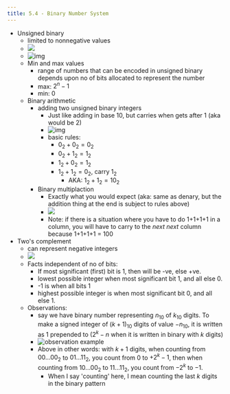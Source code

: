 ```yaml
---
title: 5.4 - Binary Number System
---
```


- Unsigned binary
  - limited to nonnegative values
  - ![](https://i.gyazo.com/b72bb2a97f35e603423c438f31f442d3.png)
  - ![img](https://i.gyazo.com/072209e64c37a7a6e39d824c314afe69.png)
  - Min and max values
    - range of numbers that can be encoded in unsigned binary depends upon no of bits allocated to represent the number
    - max: $2^n - 1$
    - min: 0
  - Binary arithmetic
    - adding two unsigned binary integers
      - Just like adding in base 10, but carries when gets after 1 (aka would be 2)
      - ![img](https://i.gyazo.com/5f1a6192dc23aa8799c7a35fb2935138.png)
      - basic rules:
        - $0_2 + 0_2 = 0_2$
        - $0_2 + 1_2 = 1_2$
        - $1_2 + 0_2 = 1_2$
        - $1_2 + 1_2 = 0_2$, carry $1_2$
          - AKA: $1_2 + 1_2 = 10_2$
    - Binary multiplaction
      - Exactly what you would expect (aka: same as denary, but the addition thing at the end is subject to rules above)
      - ![](https://i.gyazo.com/634bbcd9c64d7c8c8fcec185c839a3f4.png)
      - Note: if there is a situation where you have to do 1+1+1+1 in a column, you will have to carry to the _next next_ column because 1+1+1+1 = 100
- Two's complement
  - can represent negative integers
  - ![](https://i.gyazo.com/b2a9ad948bb29512fcbaa6d0e99e5e30.png)
  - Facts independent of no of bits:
    - If most significant (first) bit is 1, then will be -ve, else +ve.
    - lowest possible integer when most significant bit 1, and all else 0.
    - -1 is when all bits 1
    - highest possible integer is when most significant bit 0, and all else 1.
  - Observations:
    - say we have binary number representing $n_{10}$ of $k_{10}$ digits. To make a signed integer of $(k+1)_{10}$ digits of value $-n_{10}$, it is written as 1 prepended to ($2^k-n$ when it is written in binary with $k$ digits)
    - ![observation example](https://i.gyazo.com/987937ddb721ba8d33c32f0d3e673adc.png)
    - Above in other words: with $k+1$ digits, when counting from $00...00_2$ to $01...11_2$, you count from 0 to $+2^k -1$, then when counting from $10...00_2$ to $11...11_2$, you count from $-2^k$ to $-1$.
      - When I say 'counting' here, I mean counting the last $k​$ digits in the binary pattern
